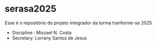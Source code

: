 # serasa2025
Esse é o repositório do projeto integrador da turma tranforme-se 2025


- Discipline : Miszael N. Costa
 - Secretary: Lorrany Santos de Jesus 
